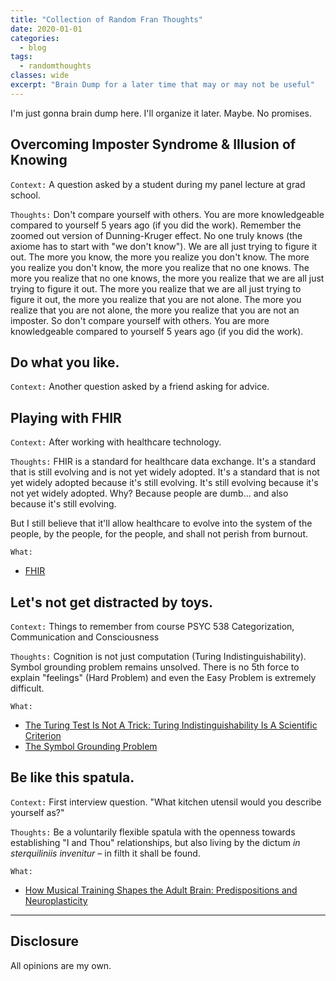 ```yaml
---
title: "Collection of Random Fran Thoughts"
date: 2020-01-01
categories:
  - blog
tags:
  - randomthoughts
classes: wide
excerpt: "Brain Dump for a later time that may or may not be useful"
---
```


I'm just gonna brain dump here. I'll organize it later. Maybe. No promises.

## Overcoming Imposter Syndrome & Illusion of Knowing
`Context:` A question asked by a student during my panel lecture at grad school.

`Thoughts:` Don't compare yourself with others. You are more knowledgeable compared to yourself 5 years ago (if you did the work). Remember the zoomed out version of Dunning-Kruger effect. No one truly knows (the axiome has to start with "we don't know"). We are all just trying to figure it out. The more you know, the more you realize you don't know. The more you realize you don't know, the more you realize that no one knows. The more you realize that no one knows, the more you realize that we are all just trying to figure it out. The more you realize that we are all just trying to figure it out, the more you realize that you are not alone. The more you realize that you are not alone, the more you realize that you are not an imposter. So don't compare yourself with others. You are more knowledgeable compared to yourself 5 years ago (if you did the work).


## Do what you like.
`Context:` Another question asked by a friend asking for advice.

## Playing with FHIR
`Context:` After working with healthcare technology.

`Thoughts:` FHIR is a standard for healthcare data exchange. It's a standard that is still evolving and is not yet widely adopted. It's a standard that is not yet widely adopted because it's still evolving. It's still evolving because it's not yet widely adopted. Why? Because people are dumb... and also because it's still evolving.

But I still believe that it'll allow healthcare to evolve into the system of the people, by the people, for the people, and shall not perish from burnout.

`What:`
- [FHIR](https://www.hl7.org/fhir/overview.html)

## Let's not get distracted by toys.
`Context:` Things to remember from course PSYC 538 Categorization, Communication and Consciousness

`Thoughts:` Cognition is not just computation (Turing Indistinguishability). Symbol grounding problem remains unsolved. There is no 5th force to explain "feelings" (Hard Problem) and even the Easy Problem is extremely difficult.

`What:`
- [The Turing Test Is Not A Trick: Turing Indistinguishability Is A Scientific Criterion](https://www.cs.ox.ac.uk/activities/ieg/e-library/sources/harnad92_turing.pdf)
- [The Symbol Grounding Problem](https://arxiv.org/html/cs/9906002)

## Be like this spatula.
`Context:` First interview question. "What kitchen utensil would you describe yourself as?"

`Thoughts:` Be a voluntarily flexible spatula with the openness towards establishing "I and Thou" relationships, but also living by the dictum _in sterquiliniis invenitur_ – in filth it shall be found.

`What:`
- [How Musical Training Shapes the Adult Brain: Predispositions and Neuroplasticity](https://www.frontiersin.org/articles/10.3389/fnins.2021.630829/full)

---

## Disclosure

All opinions are my own.